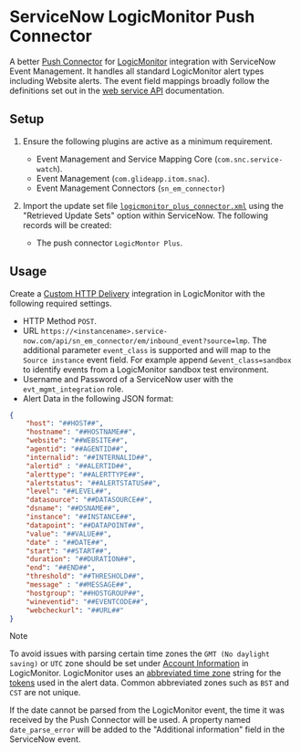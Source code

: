 # ServiceNow LogicMonitor Push Connector

A better [Push Connector](https://docs.servicenow.com/csh?topicname=configure-listener-transform-script.html&version=latest) for [LogicMonitor](https://www.logicmonitor.com/support) integration with ServiceNow Event Management. It handles all standard LogicMonitor alert types including Website alerts. The event field mappings broadly follow the definitions set out in the [web service API](https://docs.servicenow.com/csh?topicname=send-events-via-web-service.html&version=latest) documentation.

## Setup

1. Ensure the following plugins are active as a minimum requirement.
    - Event Management and Service Mapping Core (`com.snc.service-watch`).
    - Event Management (`com.glideapp.itom.snac`).
    - Event Management Connectors (`sn_em_connector`)

2. Import the update set file [`logicmonitor_plus_connector.xml`](logicmonitor_plus_connector.xml) using the "Retrieved Update Sets" option within ServiceNow. The following records will be created:
    - The push connector `LogicMontor Plus`.

## Usage

Create a [Custom HTTP Delivery](https://www.logicmonitor.com/support/alerts/integrations/custom-http-delivery) integration in LogicMonitor with the following required settings.
* HTTP Method `POST`.
* URL `https://<instancename>.service-now.com/api/sn_em_connector/em/inbound_event?source=lmp`. The additional parameter `event_class` is supported and will map to the `Source instance` event field. For example append `&event_class=sandbox` to identify events from a LogicMonitor sandbox test environment.
* Username and Password of a ServiceNow user with the `evt_mgmt_integration` role.
* Alert Data in the following JSON format:

```json
{
    "host": "##HOST##",
    "hostname": "##HOSTNAME##",
    "website": "##WEBSITE##",
    "agentid": "##AGENTID##",
    "internalid": "##INTERNALID##",
    "alertid" : "##ALERTID##",
    "alerttype": "##ALERTTYPE##",
    "alertstatus": "##ALERTSTATUS##",
    "level": "##LEVEL##",
    "datasource": "##DATASOURCE##",
    "dsname": "##DSNAME##",
    "instance": "##INSTANCE##",
    "datapoint": "##DATAPOINT##",
    "value": "##VALUE##",
    "date" : "##DATE##",
    "start": "##START##",
    "duration": "##DURATION##",
    "end": "##END##",
    "threshold": "##THRESHOLD##",
    "message" : "##MESSAGE##",
    "hostgroup": "##HOSTGROUP##",
    "wineventid": "##EVENTCODE##",
    "webcheckurl": "##URL##"
}

```
> [!NOTE]
> To avoid issues with parsing certain time zones the `GMT (No daylight saving)` or `UTC` zone should be set under [Account Information](https://www.logicmonitor.com/support/settings/account-information/portal-settings) in LogicMonitor. LogicMonitor uses an [abbreviated time zone](https://en.wikipedia.org/wiki/List_of_time_zone_abbreviations) string for the [tokens](https://www.logicmonitor.com/support/logicmodules/about-logicmodules/tokens-available-in-datasource-alert-messages) used in the alert data. Common abbreviated zones such as `BST` and `CST` are not unique.
>
> If the date cannot be parsed from the LogicMonitor event, the time it was received by the Push Connector will be used. A property named `date_parse_error` will be added to the "Additional information" field in the ServiceNow event.